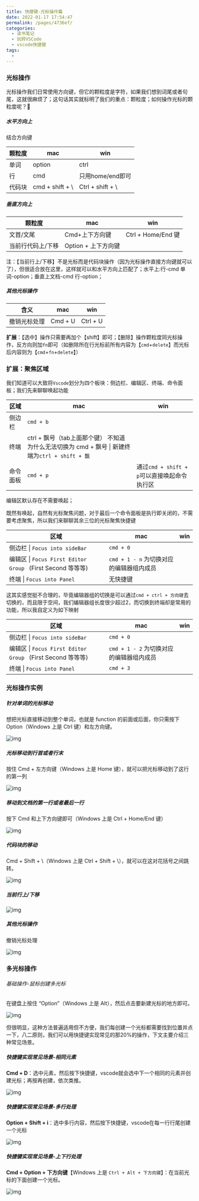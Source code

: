 ```yaml
---
title: 快捷键-光标操作篇
date: 2022-01-17 17:54:47
permalink: /pages/4736ef/
categories:
  - 读书笔记
  - 玩转VSCode
  - vscode快捷键
tags:
  - 
---
```

### 光标操作

光标操作我们日常使用方向键，但它的颗粒度是字符，如果我们想到词尾或者句尾，这就很麻烦了；这句话其实就标明了我们的重点：颗粒度；如何操作光标的颗粒度呢？

##### 水平方向上

结合方向键

| 颗粒度 | mac             | win              |
| ------ | --------------- | ---------------- |
| 单词   | option          | ctrl             |
| 行     | cmd             | 只用home/end即可 |
| 代码块 | cmd + shift + \ | Ctrl + shift + \ |

##### 垂直方向上

| 颗粒度            | mac                 | win                |
| ----------------- | ------------------- | ------------------ |
| 文首/文尾         | Cmd+上下方向键      | Ctrl + Home/End 键 |
| 当前行代码上/下移 | Option + 上下方向键 |                    |

注：【当前行上/下移】不是光标而是代码块操作（因为光标操作直接方向键就可以了），但很适合放在这里，这样就可以和水平方向上匹配了；水平上:行-cmd 单词-option；垂直上文档-cmd 行-option；

##### 其他光标操作

| 含义         | mac     | win      |
| ------------ | ------- | -------- |
| 撤销光标处理 | Cmd + U | Ctrl + U |

**扩展**：【选中】操作只需要再加个【shift】即可；【删除】操作颗粒度同光标操作，反方向则加`fn`即可（如删除所在行光标前所有内容为【`cmd`+`delete`】而光标后内容则为【`cmd`+`fn`+`delete`】）

### 扩展：聚焦区域

我们知道可以大致将`Vscode`划分为四个板块：侧边栏、编辑区、终端、命令面板；我们先来聊聊唤起功能

| 区域     | mac                                                          | win  |
| -------- | ------------------------------------------------------------ | ---- |
| 侧边栏   | `cmd + b`                                                    |      |
| 终端     | ctrl  + 飘号（tab上面那个键） 不知道为什么无法切换为 cmd + 飘号 \| 新建终端为`ctrl + shift + 飘` |      |
| 命令面板 | `cmd + p` | 通过`cmd + shift + p`可以直接唤起命令执行区      |      |

编辑区默认存在不需要唤起；

既然有唤起，自然有光标聚焦问题，对于最后一个命令面板是执行即关闭的，不需要考虑聚焦，所以我们来聊聊其余三位的光标聚焦快捷键

| 区域                                                         | mac                                      | win  |
| ------------------------------------------------------------ | ---------------------------------------- | ---- |
| 侧边栏 \| `Focus into sideBar `                              | `cmd + 0`                                |      |
| 编辑区 \| `Focus First Editor Group `  (First Second 等等等) | `cmd + 1 - n` 为切换对应的编辑器组内成员 |      |
| 终端  \| `Focus into Panel `                                 | 无快捷键                                 |      |

这其实感觉挺不合理的，毕竟编辑器组的切换是可以通过`cmd + ctrl + 方向键`去切换的，而且限于空间，我们编辑器组长度很少超过2，而切换到终端却是常用的功能，所以我自定义为如下映射

| 区域                                                         | mac                                      | win  |
| ------------------------------------------------------------ | ---------------------------------------- | ---- |
| 侧边栏 \| `Focus into sideBar `                              | `cmd + 0`                                |      |
| 编辑区 \| `Focus First Editor Group `  (First Second 等等等) | `cmd + 1 - 2` 为切换对应的编辑器组内成员 |      |
| 终端  \| `Focus into Panel `                                 | `cmd + 3`                                |      |



### 光标操作实例

##### 针对单词的光标移动

想把光标直接移动到整个单词，也就是 function 的前面或后面，你只需按下 Option（Windows 上是 Ctrl 键）和左方向键。

![img](https://tva1.sinaimg.cn/large/008i3skNly1grteogd809g30k30atglt.gif)

##### 光标移动到行首或者行末

按住 Cmd + 左方向键（Windows 上是 Home 键），就可以把光标移动到了这行的第一列

![img](https://tva1.sinaimg.cn/large/008i3skNly1grtesd2t65g30k30at74u.gif)

##### 移动到文档的第一行或者最后一行

按下 Cmd 和上下方向键即可（Windows 上是 Ctrl + Home/End 键）

![img](https://tva1.sinaimg.cn/large/008i3skNly1grtetj110xg30k30atmxw.gif)

##### 代码块的移动

 Cmd + Shift + \（Windows 上是 Ctrl + Shift + \），就可以在这对花括号之间跳转。

![img](https://tva1.sinaimg.cn/large/008i3skNly1grtesf4sk0g30k30att9a.gif)

##### 当前行上/下移

![img](https://tva1.sinaimg.cn/large/008i3skNly1gs18imhzyug30go0axgm1.gif)

##### 其他光标操作

撤销光标处理

![img](https://tva1.sinaimg.cn/large/008i3skNly1gs19saaus0g30go0axgm8.gif)



### 多光标操作

###### 基础操作-鼠标创建多光标

在键盘上按住 “Option”（Windows 上是 Alt），然后点击要新建光标的地方即可。

![img](https://tva1.sinaimg.cn/large/008i3skNly1gs1f8ulalgg30go0axtbh.gif)

但很明显，这种方法普遍适用但不方便，我们每创建一个光标都需要找到位置并点一下，八二原则，我们可以用快捷键实现常见的那20%的操作，下文主要介绍三种常见场景。

##### 快捷键实现常见场景-相同元素

**Cmd + D**：选中元素，然后按下快捷键，vscode就会选中下一个相同的元素并创建光标；再按再创建，依次类推。

![img](https://tva1.sinaimg.cn/large/008i3skNly1gs1g95a5o8g30go0ax3zg.gif)

##### 快捷键实现常见场景-多行处理

**Option + Shift + i**：选中多行内容，然后按下快捷键，vscode在每一行行尾创建一个光标

![img](https://tva1.sinaimg.cn/large/008i3skNly1gs1gdv4xzng30go0axdgi.gif)

##### 快捷键实现常见场景-上下行处理

**Cmd + Option + 下方向键**【Windows 上是 `Ctrl + Alt + 下方向键`】：在当前光标的下面创建一个光标。

![img](https://tva1.sinaimg.cn/large/008i3skNly1gs1gg35broj31020nmgnd.jpg)



